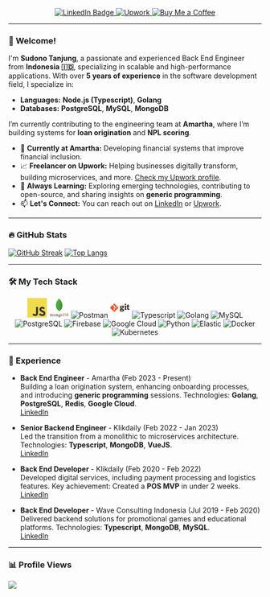<p align="center"> 
  <a href="https://www.linkedin.com/in/sudtanj">
    <img src="https://img.shields.io/badge/LinkedIn-blue?style=for-the-badge&logo=linkedin&logoColor=white" alt="LinkedIn Badge">
  </a>
  <a href="https://www.upwork.com/workwith/sudtanj">
    <img src="https://www.techjunkie.com/wp-content/uploads/2019/08/How-to-send-a-message-on-Upwork.jpg" title="Upwork" alt="Upwork" width="80" height="40"/>
  </a>
  <a href="https://buymeacoffee.com/sudtanj">
    <img src="https://img.buymeacoffee.com/button-api/?text=Buy%20Me%20a%20Coffee&emoji=&slug=sudtanj&button_colour=FFDD00&font_colour=000000&font_family=Cookie" title="Buy Me a Coffee" alt="Buy Me a Coffee" width="150" height="50"/>
  </a>
</p>

---

### 👋 Welcome!

I'm **Sudono Tanjung**, a passionate and experienced Back End Engineer from **Indonesia 🇮🇩**, specializing in scalable and high-performance applications. With over **5 years of experience** in the software development field, I specialize in:

- **Languages:** **Node.js (Typescript)**, **Golang**
- **Databases:** **PostgreSQL**, **MySQL**, **MongoDB**

I’m currently contributing to the engineering team at **Amartha**, where I’m building systems for **loan origination** and **NPL scoring**.

- 💼 **Currently at Amartha:** Developing financial systems that improve financial inclusion.
- 📈 **Freelancer on Upwork:** Helping businesses digitally transform, building microservices, and more. [Check my Upwork profile](https://www.upwork.com/workwith/sudtanj).
- 🌱 **Always Learning:** Exploring emerging technologies, contributing to open-source, and sharing insights on **generic programming**.
- 📫 **Let's Connect:** You can reach out on [LinkedIn](https://www.linkedin.com/in/sudtanj) or [Upwork](https://www.upwork.com/workwith/sudtanj).

---

### 🔥 GitHub Stats

[![GitHub Streak](http://github-readme-streak-stats.herokuapp.com?user=sudtanj&theme=dark)](https://git.io/streak-stats)
[![Top Langs](https://github-readme-stats.vercel.app/api/top-langs/?username=sudtanj&layout=compact&theme=vision-friendly-dark)](https://github.com/anuraghazra/github-readme-stats)

---

### 🛠 My Tech Stack

<p align="center">
  <img src="https://github.com/devicons/devicon/blob/master/icons/javascript/javascript-original.svg" title="JavaScript" alt="JavaScript" width="40" height="40"/>
  <img src="https://github.com/devicons/devicon/blob/master/icons/mongodb/mongodb-original-wordmark.svg" title="MongoDB" alt="MongoDB" width="40" height="40"/>
  <img src="https://www.vectorlogo.zone/logos/getpostman/getpostman-icon.svg" title="Postman" alt="Postman" width="40" height="40"/>
  <img src="https://github.com/devicons/devicon/blob/master/icons/git/git-original-wordmark.svg" title="Git" alt="Git" width="40" height="40"/>
  <img src="https://cdn-icons-png.flaticon.com/512/919/919832.png" title="Typescript" alt="Typescript" width="40" height="40"/>
  <img src="https://encrypted-tbn0.gstatic.com/images?q=tbn:ANd9GcS5Tg7wDW153OYRe1dx7lT3jIrc2YJYC0AsrPuS5IPcyw&s" title="Golang" alt="Golang" width="40" height="40"/>
  <img src="https://encrypted-tbn0.gstatic.com/images?q=tbn:ANd9GcRWC4nFfnJWMXuQ8R0lscd4lfbruqzPArPmhDmMNXykfA&s" title="MySQL" alt="MySQL" width="40" height="40"/>
  <img src="https://w7.pngwing.com/pngs/358/849/png-transparent-postgresql-database-logo-database-symbol-blue-text-logo-thumbnail.png" title="PostgreSQL" alt="PostgreSQL" width="40" height="40"/>
  <img src="https://cdn.icon-icons.com/icons2/2699/PNG/512/firebase_logo_icon_171157.png" title="Firebase" alt="Firebase" width="40" height="40"/>
  <img src="https://cdn.icon-icons.com/icons2/2642/PNG/512/google_cloud_logo_icon_159333.png" title="Google Cloud" alt="Google Cloud" width="40" height="40"/>
  <img src="https://encrypted-tbn0.gstatic.com/images?q=tbn:ANd9GcQTtmvJ6J8QQ2pZzsNdRFLpfKw6TQKpa40fi5v-ULWl7Q&sg" title="Python" alt="Python" width="40" height="40"/>
  <img src="https://encrypted-tbn0.gstatic.com/images?q=tbn:ANd9GcRI6BAlceEl2MNoXmTaVKgACPbcsTDmltpMeuk3zCEOMQ&s" title="Elastic" alt="Elastic" width="40" height="40"/>
  <img src="https://encrypted-tbn0.gstatic.com/images?q=tbn:ANd9GcSgjxDwlHSal7rkNZua5gkuT7iEwJ2yk1_V4RD3dGNTJw&s" title="Docker" alt="Docker" width="40" height="40"/>
  <img src="https://i1.wp.com/mlinproduction.com/wp-content/uploads/2019/04/kubernetes_logo.png?fit=730%2C389&ssl=1" title="Kubernetes" alt="Kubernetes" width="40" height="40"/>
</p>

---

### 💼 Experience

- **Back End Engineer** - Amartha (Feb 2023 - Present)  
  Building a loan origination system, enhancing onboarding processes, and introducing **generic programming** sessions. Technologies: **Golang**, **PostgreSQL**, **Redis**, **Google Cloud**.  
  [LinkedIn](https://www.linkedin.com/in/sudtanj)

- **Senior Backend Engineer** - Klikdaily (Feb 2022 - Jan 2023)  
  Led the transition from a monolithic to microservices architecture. Technologies: **Typescript**, **MongoDB**, **VueJS**.  
  [LinkedIn](https://www.linkedin.com/in/sudtanj)

- **Back End Developer** - Klikdaily (Feb 2020 - Feb 2022)  
  Developed digital services, including payment processing and logistics features. Key achievement: Created a **POS MVP** in under 2 weeks.  
  [LinkedIn](https://www.linkedin.com/in/sudtanj)

- **Back End Developer** - Wave Consulting Indonesia (Jul 2019 - Feb 2020)  
  Delivered backend solutions for promotional games and educational platforms. Technologies: **Typescript**, **MongoDB**, **MySQL**.  
  [LinkedIn](https://www.linkedin.com/in/sudtanj)

---

### 📊 Profile Views

![](https://komarev.com/ghpvc/?username=sudtanj)
